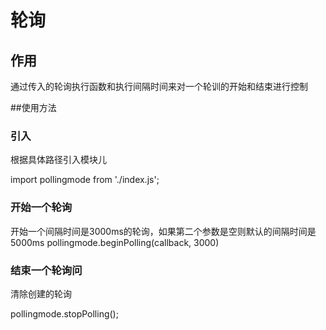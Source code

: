 # 轮询

## 作用

通过传入的轮询执行函数和执行间隔时间来对一个轮训的开始和结束进行控制

##使用方法

### 引入

根据具体路径引入模块儿

import pollingmode from './index.js';

### 开始一个轮询

开始一个间隔时间是3000ms的轮询，如果第二个参数是空则默认的间隔时间是5000ms
pollingmode.beginPolling(callback, 3000)

### 结束一个轮询问

清除创建的轮询

pollingmode.stopPolling();